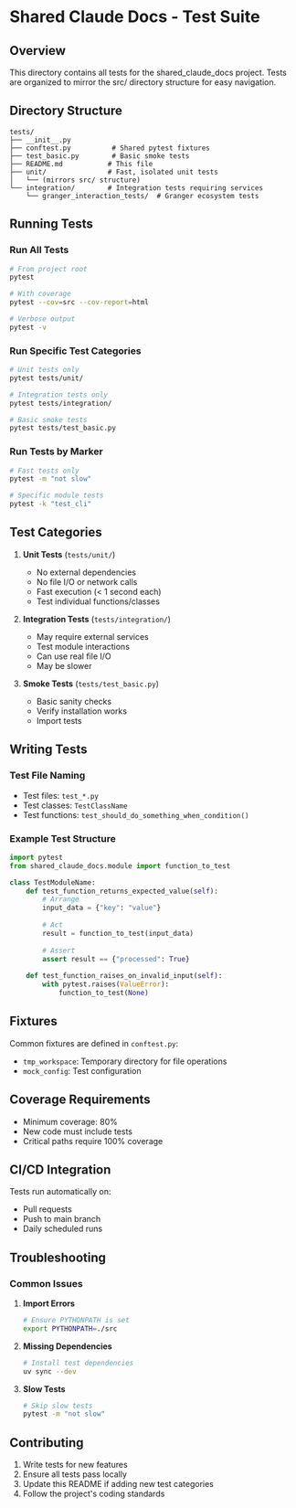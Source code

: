 # Shared Claude Docs - Test Suite

## Overview

This directory contains all tests for the shared_claude_docs project. Tests are organized to mirror the src/ directory structure for easy navigation.

## Directory Structure

```
tests/
├── __init__.py
├── conftest.py          # Shared pytest fixtures
├── test_basic.py        # Basic smoke tests
├── README.md           # This file
├── unit/               # Fast, isolated unit tests
│   └── (mirrors src/ structure)
└── integration/        # Integration tests requiring services
    └── granger_interaction_tests/  # Granger ecosystem tests
```

## Running Tests

### Run All Tests
```bash
# From project root
pytest

# With coverage
pytest --cov=src --cov-report=html

# Verbose output
pytest -v
```

### Run Specific Test Categories
```bash
# Unit tests only
pytest tests/unit/

# Integration tests only
pytest tests/integration/

# Basic smoke tests
pytest tests/test_basic.py
```

### Run Tests by Marker
```bash
# Fast tests only
pytest -m "not slow"

# Specific module tests
pytest -k "test_cli"
```

## Test Categories

1. **Unit Tests** (`tests/unit/`)
   - No external dependencies
   - No file I/O or network calls
   - Fast execution (< 1 second each)
   - Test individual functions/classes

2. **Integration Tests** (`tests/integration/`)
   - May require external services
   - Test module interactions
   - Can use real file I/O
   - May be slower

3. **Smoke Tests** (`tests/test_basic.py`)
   - Basic sanity checks
   - Verify installation works
   - Import tests

## Writing Tests

### Test File Naming
- Test files: `test_*.py`
- Test classes: `TestClassName`
- Test functions: `test_should_do_something_when_condition()`

### Example Test Structure
```python
import pytest
from shared_claude_docs.module import function_to_test

class TestModuleName:
    def test_function_returns_expected_value(self):
        # Arrange
        input_data = {"key": "value"}
        
        # Act
        result = function_to_test(input_data)
        
        # Assert
        assert result == {"processed": True}
    
    def test_function_raises_on_invalid_input(self):
        with pytest.raises(ValueError):
            function_to_test(None)
```

## Fixtures

Common fixtures are defined in `conftest.py`:
- `tmp_workspace`: Temporary directory for file operations
- `mock_config`: Test configuration

## Coverage Requirements

- Minimum coverage: 80%
- New code must include tests
- Critical paths require 100% coverage

## CI/CD Integration

Tests run automatically on:
- Pull requests
- Push to main branch
- Daily scheduled runs

## Troubleshooting

### Common Issues

1. **Import Errors**
   ```bash
   # Ensure PYTHONPATH is set
   export PYTHONPATH=./src
   ```

2. **Missing Dependencies**
   ```bash
   # Install test dependencies
   uv sync --dev
   ```

3. **Slow Tests**
   ```bash
   # Skip slow tests
   pytest -m "not slow"
   ```

## Contributing

1. Write tests for new features
2. Ensure all tests pass locally
3. Update this README if adding new test categories
4. Follow the project's coding standards
